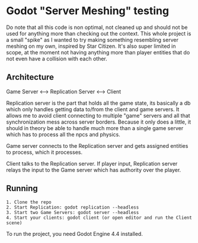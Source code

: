 # Godot "Server Meshing" testing

Do note that all this code is non optimal, not cleaned up and should not be used for anything more than checking out the context.
This whole project is a small "spike" as I wanted to try making something resembling server meshing on my own, inspired by Star Citizen.
It's also super limited in scope, at the moment not having anything more than player entities that do not even have a collision with each other.

## Architecture
Game Server <--> Replication Server <--> Client

Replication server is the part that holds all the game state, its basically a db which only handles getting data to/from the client and game servers. It allows me to avoid client connecting to multiple "game" servers and all that synchronization mess across server borders. Because it only does a little, it should in theory be able to handle much more than a single game server which has to process all the npcs and physics.

Game server connects to the Replication server and gets assigned entities to process, which it processes. 

Client talks to the Replication server. If player input, Replication server relays the input to the Game server which has authority over the player.

## Running
```
1. Clone the repo
2. Start Replication: godot replication --headless
3. Start two Game Servers: godot server --headless
4. Start your clients: godot client (or open editor and run the Client scene)
```
To run the project, you need Godot Engine 4.4 installed.
